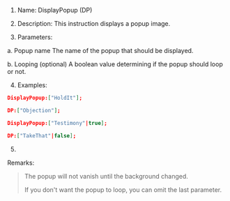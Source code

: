 1. Name: DisplayPopup (DP)



2. Description: This instruction displays a popup image.


3. Parameters:


a. 
Popup name
The name of the popup that should be displayed.


b. 
Looping (optional)
A boolean value determining if the popup should loop or not.
 

4. Examples:
```json
DisplayPopup:["HoldIt"];

DP:["Objection"];

DisplayPopup:["Testimony"|true];

DP:["TakeThat"|false];
```

 



5. 
Remarks:

> The popup will not vanish until the background changed.
> 
> If you don't want the popup to loop, you can omit the last parameter.
